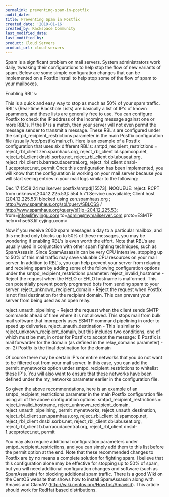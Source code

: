 ```yaml
---
permalink: preventing-spam-in-postfix
audit_date:
title: Preventing Spam in Postfix
created_date: '2019-01-16'
created_by: Rackspace Community
last_modified_date: 
last_modified_by: 
product: Cloud Servers
product_url: cloud-servers
---
```


Spam is a significant problem on mail servers. System administrators work daily, tweaking their configurations to help stop the flow of new variants of spam. Below are some simple configuration changes that can be implemented on a Postfix install to help stop some of the flow of spam to your mailboxes.

Enabling RBL's:

This is a quick and easy way to stop as much as 50% of your spam traffic. RBL's (Real-time Blackhole Lists) are basically a list of IP's of known spammers, and these lists are generally free to use. You can configure Postfix to check the IP address of the incoming message against one or more RBL's. If the IP is a match, then your server will not even permit the message sender to transmit a message. These RBL's are configured under the smtpd_recipient_restrictions parameter in the main Postfix configuration file (usually /etc/postfix/main.cf). Here is an example of a Postfix configuration that uses six different RBL's:
smtpd_recipient_restrictions =
            reject_rbl_client zen.spamhaus.org,
            reject_rbl_client bl.spamcop.net,
            reject_rbl_client dnsbl.sorbs.net,
            reject_rbl_client cbl.abuseat.org,
            reject_rbl_client b.barracudacentral.org,
            reject_rbl_client dnsbl-1.uceprotect.net,
            permit
Once this configuration has been implemented, you will know that the configuration is working on your mail server because you will start seeing entries in your mail logs similar to the following:

Dec 17 15:58:24 mailserver postfix/smtpd[15573]: NOQUEUE: reject: RCPT from unknown[204.12.225.53]: 554 5.7.1 Service unavailable; Client host [204.12.225.53] blocked using zen.spamhaus.org ; http://www.spamhaus.org/sbl/query/SBLCSS / http://www.spamhaus.org/query/bl?ip=204.12.225.53; from=<info@lifeyjingu.com> to=<admin@mymailserver.com> proto=ESMTP helo=<hse53.lif eyjingu.com>

Now if you receive 2000 spam messages a day to a particular mailbox, and this method only blocks up to 50% of these messages, you may be wondering if enabling RBL's is even worth the effort. Note that RBL's are usually used in conjunction with other spam fighting techniques, such as SpamAssasin. Since SpamAssassin can be very CPU intensive, stopping up to 50% of this mail traffic may save valuable CPU resources on your mail server.
In addition to RBL's, you can help prevent your server from relaying and receiving spam by adding some of the following configuration options under the smtpd_recipient_restrictions parameter:
reject_invalid_hostname - Reject the request when the HELO or EHLO hostname is malformed. This can potentially prevent poorly programed bots from sending spam to your server.
reject_unknown_recipient_domain - Reject the request when Postfix is not final destination for the recipient domain. This can prevent your server from being used as an open relay.

reject_unauth_pipelining - Reject the request when the client sends SMTP commands ahead of time where it is not allowed. This stops mail from bulk mail software that improperly uses ESMTP command pipelining in order to speed up deliveries.
reject_unauth_destination - This is similar to reject_unknown_recipient_domain, but this includes two conditions, one of which must be met, in order for Postfix to accept the message: 1) Postfix is mail forwarder for the domain (as defined in the relay_domains parameter) -or- 2) Postfix is the final destination for the domain 

Of course there may be certain IP's or entire networks that you do not want to be filtered out from your mail server. In this case, you can add the permit_mynetworks option under smtpd_recipient_restrictions to whitelist these IP's. You will also want to ensure that these networks have been defined under the my_networks parameter earlier in the configuration file.


So given the above recommendations, here is an example of an smtpd_recipient_restrictions parameter in the main Postfix configuration file using all of the above configuration options:
smtpd_recipient_restrictions =
            reject_invalid_hostname,
            reject_unknown_recipient_domain,
            reject_unauth_pipelining,
            permit_mynetworks,
            reject_unauth_destination,
            reject_rbl_client zen.spamhaus.org,
            reject_rbl_client bl.spamcop.net,
            reject_rbl_client dnsbl.sorbs.net,
            reject_rbl_client cbl.abuseat.org,
            reject_rbl_client b.barracudacentral.org,
            reject_rbl_client dnsbl-1.uceprotect.net,
            permit


You may also require additional configuration parameters under smtpd_recipient_restrictions, and you can simply add them to this list before the permit option at the end.
Note that these recommended changes to Postfix are by no means a complete solution for fighting spam. I believe that this configuration alone may be effective for stopping up to 50% of spam, but you will need additional configuration changes and software (such as SpamAssassin) for blocking additional spam traffic. There is a good Wiki on the CentOS website that shows how to install SpamAssassin along with Amavis and ClamAV (http://wiki.centos.org/HowTos/Amavisd). This article should work for RedHat based distributions.
